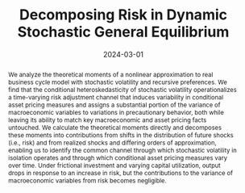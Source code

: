 ---
title:  Decomposing Risk in Dynamic Stochastic General Equilibrium
authors:
- Hong Lan
- admin
date: '2024-03-01'
publishDate: '2024-03-01'
publication_types:
- article
publication: 'Working Paper'
doi: ''
abstract: We analyze the theoretical moments of a nonlinear approximation to real business cycle model with stochastic volatility and recursive preferences. We find that the conditional heteroskedasticity of stochastic volatility operationalizes a time-varying risk adjustment channel that induces variability in conditional asset pricing measures and assigns a substantial portion of the variance of macroeconomic variables to variations in precautionary behavior, both while leaving its ability to match key macroeconomic and asset pricing facts untouched. We calculate the theoretical moments directly and decomposes these moments into contributions from shifts in the distribution of future shocks (i.e., risk) and from realized shocks and differing orders of approximation, enabling us to identify the common channel through which stochastic volatility in isolation operates and through which conditional asset pricing measures vary over time. Under frictional investment and varying capital utilization, output drops in response to an increase in risk, but the contributions to the variance of macroeconomic variables from risk becomes negligible.
tags:
- Perturbation
- DSGE
- Nonlinear
- Recursive preferences
- Stochastic volatility
- Aasset pricing


links:
- name: SFB Working Paper Series (earlier version)
  url: http://sfb649.wiwi.hu-berlin.de/papers/pdf/SFB649DP2013-022.pdf
url_pdf: https://www.dropbox.com/scl/fi/7dh1lgjon2p2xygwgbmx0/moments_decomposition.pdf?rlkey=xnn84ce48h14f6s85luy6e39r&dl=1
url_code: 'https://github.com/HugoBlox/hugo-blox-builder'
url_slides: ''

---